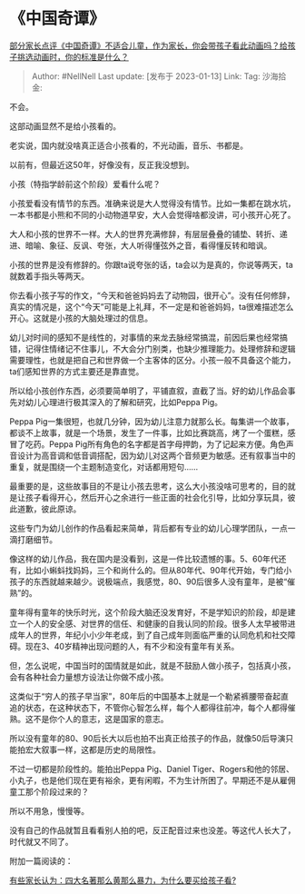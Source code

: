 # 《中国奇谭》

[部分家长点评《中国奇谭》不适合儿童，作为家长，你会带孩子看此动画吗？给孩子挑选动画时，你的标准是什么？](https://www.zhihu.com/question/578070278/answer/2843140361)

> Author: #NellNell
> Last update: [发布于 2023-01-13]
> Link:
> Tag:
> 沙海拾金:

不会。

这部动画显然不是给小孩看的。

老实说，国内就没啥真正适合小孩看的，不光动画，音乐、书都是。

以前有，但最近这50年，好像没有，反正我没想到。

小孩（特指学龄前这个阶段）爱看什么呢？

小孩爱看没有情节的东西。准确来说是大人觉得没有情节。比如一集都在跳水坑，一本书都是小熊和不同的小动物道早安，大人会觉得啥都没讲，可小孩开心死了。

大人和小孩的世界不一样。大人的世界充满修辞，有层层叠叠的铺垫、转折、递进、暗喻、象征、反讽、夸张，大人听得懂弦外之音，看得懂反转和暗讽。

小孩的世界是没有修辞的。你跟ta说夸张的话，ta会以为是真的，你说等两天，ta就数着手指头等两天。

你去看小孩子写的作文，“今天和爸爸妈妈去了动物园，很开心”。没有任何修辞，真实的情况是，这个“今天”可能是上礼拜，不一定是和爸爸妈妈，ta很难描述怎么开心。这就是小孩的大脑处理过的信息。

幼儿对时间的感知不是线性的，对事情的来龙去脉经常搞混，前因后果也经常搞错，记得住情绪记不住事儿，不大会分门别类，也缺少推理能力。处理修辞和逻辑需要理性，也就是把自己和世界做一个主客体的区分。小孩一般不具备这个能力，ta们感知世界的方式主要还是靠直觉。

所以给小孩创作东西，必须要简单明了，平铺直叙，直截了当。好的幼儿作品会事先对幼儿心理进行极其深入的了解和研究，比如Peppa Pig。

Peppa Pig一集很短，也就几分钟，因为幼儿注意力就那么长。每集讲一个故事，都谈不上故事，就是一个场景，发生了一件事，比如比赛跳高，烤了一个蛋糕，感冒了吃药。Peppa Pig所有角色的名字都是首字母押韵，为了记起来方便。角色声音设计为高音调和低音调搭配，因为幼儿对这两个音频更为敏感。还有叙事当中的重复，就是围绕一个主题制造变化，对话都用短句……

最重要的是，这些故事目的不是让小孩去思考，这么大小孩没啥可思考的，目的就是让孩子看得开心，然后开心之余进行一些正面的社会化引导，比如分享玩具，彼此道歉，彼此原谅。

这些专门为幼儿创作的作品看起来简单，背后都有专业的幼儿心理学团队，一点一滴打磨细节。

像这样的幼儿作品，我在国内是没看到，这是一件比较遗憾的事。5、60年代还有，比如小蝌蚪找妈妈，三个和尚什么的。但从80年代、90年代开始，专门给小孩子的东西就越来越少。说极端点，我感觉，80、90后很多人没有童年，是被“催熟”的。

童年得有童年的快乐时光，这个阶段大脑还没发育好，不是学知识的阶段，却是建立一个人的安全感、对世界的信任、和健康的自我认同的阶段。很多人太早被带进成年人的世界，年纪小小少年老成，到了自己成年则面临严重的认同危机和社交障碍。现在3、40岁精神出现问题的人，有不少和没有童年有关系。

但，怎么说呢，中国当时的国情就是如此，就是不鼓励人做小孩子，包括真小孩，会有各种社会力量想方设法让你做不成小孩。

这类似于“穷人的孩子早当家”，80年后的中国基本上就是一个勒紧裤腰带奋起直追的状态，在这种状态下，不管你心智怎么样，每个人都得往前冲，每个人都得催熟。这不是你个人的意志，这是国家的意志。

所以没有童年的80、90后长大以后也拍不出真正给孩子的作品，就像50后导演只能拍宏大叙事一样，这都是历史的局限性。

不过一切都是阶段性的。能拍出Peppa Pig、Daniel Tiger、Rogers和他的邻居、小丸子，也是他们现在更有裕余，更有闲暇，不为生计所困了。早期还不是从雇佣童工那个阶段过来的？

所以不用急，慢慢等。

没有自己的作品就暂且看看别人拍的吧，反正配音过来也没差。等这代人长大了，时代就又不同了。

附加一篇阅读的：

[有些家长认为：四大名著那么黄那么暴力，为什么要买给孩子看?](https://www.zhihu.com/question/335168772/answer/852996513)
